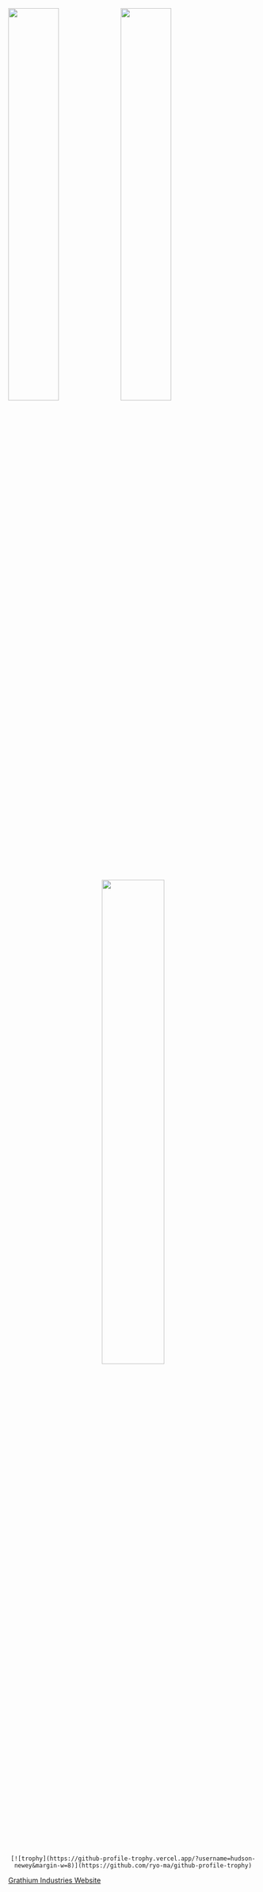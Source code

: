 <div>
  <a href="https://github.com/anuraghazra/github-readme-stats"><img src="https://github-readme-stats.vercel.app/api?username=hudson-newey&show_icons=true&theme=nord&hide_border=true" width="45%"><img src="http://github-readme-streak-stats.herokuapp.com?user=hudson-newey&theme=nord&hide_border=true&date_format=j%20M%5B%20Y%5D&fire=DD922B" width="45%"></a>
  <div align="center">
    <a href="https://github.com/devSouvik/github-readme-stats" width="60%"><img src="https://github-readme-stats.vercel.app/api/top-langs/?username=hudson-newey&layout=compact&text_color=daf7dc&bg_color=151515" style="position:relative;width:50%;height:50%;"></a>
  </div>
  
  <div align="center">
    
    [![trophy](https://github-profile-trophy.vercel.app/?username=hudson-newey&margin-w=8)](https://github.com/ryo-ma/github-profile-trophy)
    
  </div>
</div>

<div>
  <a href="https://hudson-newey.github.io/">Grathium Industries Website</a>
</div>
